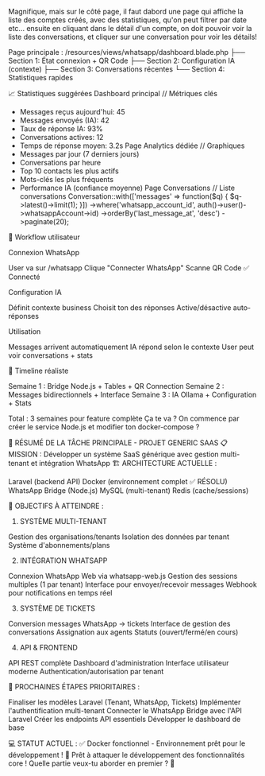 Magnifique, mais sur le côté page, il faut dabord une page qui affiche la liste des comptes créés, avec des statistiques, qu'on peut filtrer par date etc...  ensuite en cliquant dans le détail d'un compte, on doit pouvoir voir la liste des conversations, et cliquer sur une conversation pour voir les détails! 


Page principale :
/resources/views/whatsapp/dashboard.blade.php
├── Section 1: État connexion + QR Code
├── Section 2: Configuration IA (contexte)
├── Section 3: Conversations récentes
└── Section 4: Statistiques rapides

📈 Statistiques suggérées
Dashboard principal
// Métriques clés
- Messages reçus aujourd'hui: 45
- Messages envoyés (IA): 42
- Taux de réponse IA: 93%
- Conversations actives: 12
- Temps de réponse moyen: 3.2s
Page Analytics dédiée
// Graphiques
- Messages par jour (7 derniers jours)
- Conversations par heure
- Top 10 contacts les plus actifs
- Mots-clés les plus fréquents
- Performance IA (confiance moyenne)
Page Conversations
// Liste conversations
Conversation::with(['messages' => function($q) {
    $q->latest()->limit(1);
}])
->where('whatsapp_account_id', auth()->user()->whatsappAccount->id)
->orderBy('last_message_at', 'desc')
->paginate(20);

🔄 Workflow utilisateur

Connexion WhatsApp

User va sur /whatsapp
Clique "Connecter WhatsApp"
Scanne QR Code
✅ Connecté


Configuration IA

Définit contexte business
Choisit ton des réponses
Active/désactive auto-réponses


Utilisation

Messages arrivent automatiquement
IA répond selon le contexte
User peut voir conversations + stats




🚀 Timeline réaliste

Semaine 1 : Bridge Node.js + Tables + QR Connection
Semaine 2 : Messages bidirectionnels + Interface
Semaine 3 : IA Ollama + Configuration + Stats

Total : 3 semaines pour feature complète
Ça te va ? On commence par créer le service Node.js et modifier ton docker-compose ?





















🎯 RÉSUMÉ DE LA TÂCHE PRINCIPALE - PROJET GENERIC SAAS
📋 MISSION :
Développer un système SaaS générique avec gestion multi-tenant et intégration WhatsApp
🏗️ ARCHITECTURE ACTUELLE :

Laravel (backend API)
Docker (environnement complet ✅ RÉSOLU)
WhatsApp Bridge (Node.js)
MySQL (multi-tenant)
Redis (cache/sessions)

🎯 OBJECTIFS À ATTEINDRE :
1. SYSTÈME MULTI-TENANT

 Gestion des organisations/tenants
 Isolation des données par tenant
 Système d'abonnements/plans

2. INTÉGRATION WHATSAPP

 Connexion WhatsApp Web via whatsapp-web.js
 Gestion des sessions multiples (1 par tenant)
 Interface pour envoyer/recevoir messages
 Webhook pour notifications en temps réel

3. SYSTÈME DE TICKETS

 Conversion messages WhatsApp → tickets
 Interface de gestion des conversations
 Assignation aux agents
 Statuts (ouvert/fermé/en cours)

4. API & FRONTEND

 API REST complète
 Dashboard d'administration
 Interface utilisateur moderne
 Authentication/autorisation par tenant

🚀 PROCHAINES ÉTAPES PRIORITAIRES :

Finaliser les modèles Laravel (Tenant, WhatsApp, Tickets)
Implémenter l'authentification multi-tenant
Connecter le WhatsApp Bridge avec l'API Laravel
Créer les endpoints API essentiels
Développer le dashboard de base

💻 STATUT ACTUEL :
✅ Docker fonctionnel - Environnement prêt pour le développement !
🎯 Prêt à attaquer le développement des fonctionnalités core ! 
Quelle partie veux-tu aborder en premier ? 🚀